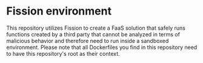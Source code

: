# Fission environment

This repository utilizes Fission to create a FaaS solution that safely runs functions created by a third party that
cannot be analyzed in terms of malicious behavior and therefore need to run inside a sandboxed environment. Please note
that all Dockerfiles you find in this repository need to have this repository's root as their context.